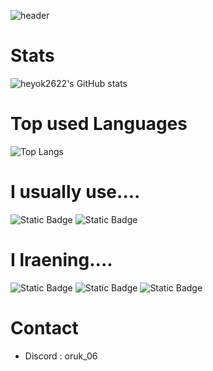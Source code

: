 ![header](https://capsule-render.vercel.app/api?type=wave&color=gradient&height=400&section=header&text=Park%20JaeHyeok&fontSize=90)

# Stats
![heyok2622's GitHub stats](https://github-readme-stats.vercel.app/api?username=heyok2622&count_private=true&show_icons=true&theme=darcula)

# Top used Languages
![Top Langs](https://github-readme-stats.vercel.app/api/top-langs/?username=heyok2622)

# I usually use....
<img alt="Static Badge" src="https://img.shields.io/badge/Java-white?style=flat&logo=openjdk&logoColor=000000&color=%23FF6433"> <img alt="Static Badge" src="https://img.shields.io/badge/Python-passing?style=flat&logo=python&logoColor=%23FCEF40&color=%233776AB">

# I lraening....
<p><img alt="Static Badge" src="https://img.shields.io/badge/VB.NET-passing?style=flat&logo=dotnet&logoColor=FFFFFF&color=%238A2BE2"> 
 <img alt="Static Badge" src="https://img.shields.io/badge/HTML5-passing?style=flat&logo=html5&logoColor=FFFFFF&color=%23E34F26"> 
  <img alt="Static Badge" src="https://img.shields.io/badge/C-passing?style=flat&logo=c&logoColor=FFFFFF&color=%2300599C"></p>

# Contact
- Discord : oruk_06
